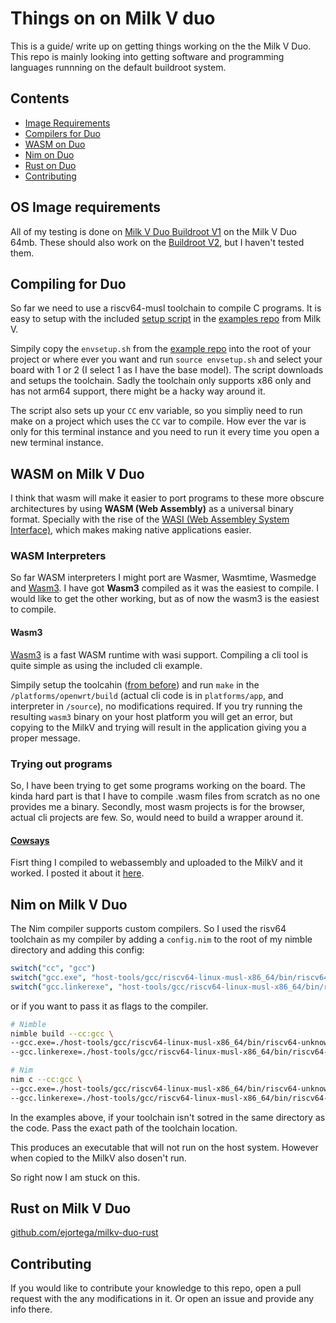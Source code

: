 # Things on on Milk V duo

This is a guide/ write up on getting things working on the the Milk V Duo. This repo is mainly looking into getting software and programming languages runnning on the default buildroot system.

## Contents

- [Image Requirements](#os-image-requirements)
- [Compilers for Duo](#compiling-for-duo)
- [WASM on Duo](#wasm-on-milk-v-duo)
- [Nim on Duo](#nim-on-milk-v-duo)
- [Rust on Duo](#rust-on-milk-v-duo)
- [Contributing](#contributing)

## OS Image requirements

All of my testing is done on [Milk V Duo Buildroot V1](https://github.com/milkv-duo/duo-buildroot-sdk) on the Milk V Duo 64mb. These should also work on the [Buildroot V2](https://github.com/milkv-duo/duo-buildroot-sdk-v2), but I haven't tested them.

## Compiling for Duo

So far we need to use a riscv64-musl toolchain to compile C programs. It is easy to setup with the included [setup script](https://github.com/milkv-duo/duo-examples/blob/main/envsetup.sh) in the [examples repo](https://github.com/milkv-duo/duo-examples) from Milk V.

Simpily copy the `envsetup.sh` from the [example repo](https://github.com/milkv-duo/duo-examples) into the root of your project or where ever you want and run `source envsetup.sh` and select your board with 1 or 2 (I select 1 as I have the base model).
The script downloads and setups the toolchain. Sadly the toolchain only supports x86 only and has not arm64 support, there might be a hacky way around it.

The script also sets up your `CC` env variable, so you simpliy need to run make on a project which uses the `CC` var to compile. How ever the var is only for this terminal instance and you need to run it every time you open a new terminal instance.

## WASM on Milk V Duo

I think that wasm will make it easier to port programs to these more obscure architectures by using **WASM (Web Assembly)** as a universal binary format.
Specially with the rise of the [WASI (Web Assembley System Interface)](https://wasi.dev/), which makes making native applications easier.

### WASM Interpreters

So far WASM interpreters I might port are Wasmer, Wasmtime, Wasmedge and [Wasm3](https://github.com/wasm3/wasm3).
I have got **Wasm3** compiled as it was the easiest to compile.
I would like to get the other working, but as of now the wasm3 is the easiest to compile.

#### Wasm3

[Wasm3](https://github.com/wasm3/wasm3) is a fast WASM runtime with wasi support. Compiling a cli tool is quite simple as using the included cli example.

Simpily setup the toolcahin ([from before](#compiling-for-duo)) and run `make` in the `/platforms/openwrt/build` (actual cli code is in `platforms/app`, and interpreter in `/source`), no modifications required.
If you try running the resulting `wasm3` binary on your host platform you will get an error, but copying to the MilkV and trying will result in the application giving you a proper message.

### Trying out programs

So, I have been trying to get some programs working on the board. The kinda hard part is that I have to compile .wasm files from scratch as no one provides me a binary.
Secondly, most wasm projects is for the browser, actual cli projects are few. So, would need to build a wrapper around it.

#### [Cowsays](https://github.com/wapm-packages/cowsay)

Fisrt thing I compiled to webassembly and uploaded to the MilkV and it worked. I posted it about it [here](https://mastodon.social/@imagineee/114336144029065032).

## Nim on Milk V Duo

The Nim compiler supports custom compilers. So I used the risv64 toolchain as my compiler by adding a `config.nim` to the root of my nimble directory and adding this config:
```nim
switch("cc", "gcc")
switch("gcc.exe", "host-tools/gcc/riscv64-linux-musl-x86_64/bin/riscv64-unknown-linux-musl-gcc")
switch("gcc.linkerexe", "host-tools/gcc/riscv64-linux-musl-x86_64/bin/riscv64-unknown-linux-musl-gcc")
```
or if you want to pass it as flags to the compiler.
```bash
# Nimble
nimble build --cc:gcc \
--gcc.exe=./host-tools/gcc/riscv64-linux-musl-x86_64/bin/riscv64-unknown-linux-musl-gcc \
--gcc.linkerexe=./host-tools/gcc/riscv64-linux-musl-x86_64/bin/riscv64-unknown-linux-musl-gcc

# Nim
nim c --cc:gcc \
--gcc.exe=./host-tools/gcc/riscv64-linux-musl-x86_64/bin/riscv64-unknown-linux-musl-gcc \
--gcc.linkerexe=./host-tools/gcc/riscv64-linux-musl-x86_64/bin/riscv64-unknown-linux-musl-gcc
```
In the examples above, if your toolchain isn't sotred in the same directory as the code. Pass the exact path of the toolchain location.

This produces an executable that will not run on the host system. However when copied to the MilkV also dosen't run.

So right now I am stuck on this.

## Rust on Milk V Duo

[github.com/ejortega/milkv-duo-rust](https://github.com/ejortega/milkv-duo-rust)

## Contributing

If you would like to contribute your knowledge to this repo, open a pull request with the any modifications in it. Or open an issue and provide any info there.
